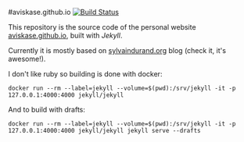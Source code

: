 #aviskase.github.io [![Build Status](https://travis-ci.org/aviskase/aviskase.github.io.svg?branch=master)](https://travis-ci.org/aviskase/aviskase.github.io)

This repository is the source code of the personal website [aviskase.github.io](http://aviskase.github.io/), built with *Jekyll*.

Currently it is mostly based on [sylvaindurand.org](https://sylvaindurand.org) blog (check it, it's awesome!).

I don't like ruby so building is done with docker:

```console
docker run --rm --label=jekyll --volume=$(pwd):/srv/jekyll -it -p 127.0.0.1:4000:4000 jekyll/jekyll
```

And to build with drafts:
```console
docker run --rm --label=jekyll --volume=$(pwd):/srv/jekyll -it -p 127.0.0.1:4000:4000 jekyll/jekyll jekyll serve --drafts
```
